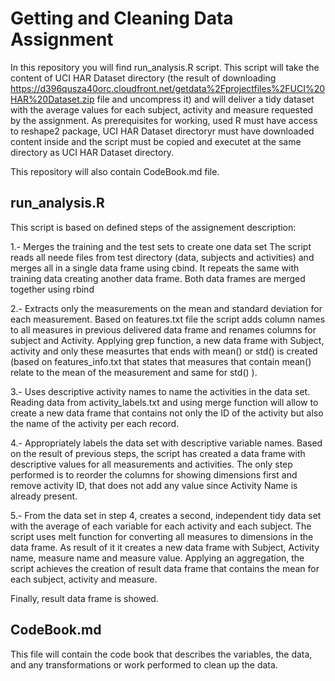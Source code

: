 # Getting and Cleaning Data Assignment
In this repository you will find run_analysis.R script. This script will take the content of UCI HAR Dataset directory (the result of downloading https://d396qusza40orc.cloudfront.net/getdata%2Fprojectfiles%2FUCI%20HAR%20Dataset.zip file and uncompress it) and will deliver a tidy dataset with the average values for each subject, activity and measure requested by the assignment.
As prerequisites for working, used R must have access to reshape2 package, UCI HAR Dataset directoryr must have downloaded content inside and the script must be copied and executet at the same directory as UCI HAR Dataset directory.

This repository will also contain CodeBook.md file.

## run_analysis.R

This script is based on defined steps of the assignement description:

1.- Merges the training and the test sets to create one data set
The script reads all neede files from test directory (data, subjects and activities) and merges all in a single data frame using cbind.
It repeats the same with training data creating another data frame. Both data frames are merged together using rbind

2.- Extracts only the measurements on the mean and standard deviation for each measurement.
Based on features.txt file the script adds column names to all measures in previous delivered data frame and renames columns for subject and Activity. Applying grep function, a new data frame with Subject, activity and only these measurtes that ends with mean() or std() is created (based on features_info.txt that states that measures that contain mean() relate to the mean of the measurement and same for std() ).

3.- Uses descriptive activity names to name the activities in the data set.
Reading data from activity_labels.txt and using merge function will allow to create a new data frame that contains not only the ID of the activity but also the name of the activity per each record.

4.- Appropriately labels the data set with descriptive variable names.
Based on the result of previous steps, the script has created a data frame with descriptive values for all measurements and activities. The only step performed is to reorder the columns for showing dimensions first and remove activity ID, that does not add any value since Activity Name is already present.

5.- From the data set in step 4, creates a second, independent tidy data set with the average of each variable for each activity and each subject.
The script uses melt function for converting all measures to dimensions in the data frame. As result of it it creates a new data frame with Subject, Activity name, measure name and measure value.
Applying an aggregation, the script achieves the creation of result data frame that contains the mean for each subject, activity and measure.

Finally, result data frame is showed.

## CodeBook.md
This file will contain the code book that describes the variables, the data, and any transformations or work performed to clean up the data.



